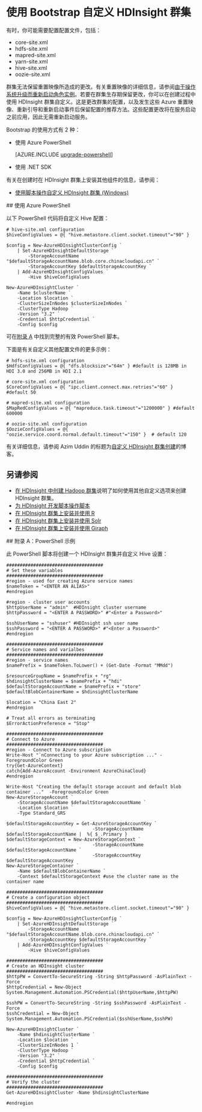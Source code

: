 <properties
	pageTitle="使用 Bootstrap 自定义 HDInsight 群集 | Azure"
	description="了解如何使用 Bootstrap 自定义 HDInsight 群集。"
	services="hdinsight"
	documentationCenter=""
	authors="mumian"
	manager="paulettm"
	editor="cgronlun"
	tags="azure-portal"/>

<tags
	ms.service="hdinsight"
	ms.date="03/08/2016"
	wacn.date="04/26/2016"/>

# 使用 Bootstrap 自定义 HDInsight 群集

有时，你可能需要配置配置文件，包括：

- core-site.xml
- hdfs-site.xml
- mapred-site.xml
- yarn-site.xml
- hive-site.xml
- oozie-site.xml

群集无法保留重置映像所造成的更改。有关重置映像的详细信息，请参阅[由于操作系统升级而重新启动角色实例](http://blogs.msdn.com/b/kwill/archive/2012/09/19/role-instance-restarts-due-to-os-upgrades.aspx)。若要在群集生存期保留更改，你可以在创建过程中使用 HDInsight 群集自定义。这是更改群集的配置，以及发生这些 Azure 重置映像、重新引导和重新启动事件后保留配置的推荐方法。这些配置更改将在服务启动之前应用，因此无需重新启动服务。

Bootstrap 的使用方式有 2 种：

- 使用 Azure PowerShell

	[AZURE.INCLUDE [upgrade-powershell](../includes/hdinsight-use-latest-powershell.md)]

- 使用 .NET SDK

有关在创建时在 HDInsight 群集上安装其他组件的信息，请参阅：

- [使用脚本操作自定义 HDInsight 群集 (Windows)](/documentation/articles/hdinsight-hadoop-customize-cluster-v1)

##<a name="use-azure-powershell"></a> 使用 Azure PowerShell

以下 PowerShell 代码将自定义 Hive 配置：

	# hive-site.xml configuration
	$hiveConfigValues = @{ "hive.metastore.client.socket.timeout"="90" }
	
	$config = New-AzureHDInsightClusterConfig `
		| Set-AzureHDInsightDefaultStorage `
			-StorageAccountName "$defaultStorageAccountName.blob.core.chinacloudapi.cn" `
			-StorageAccountKey $defaultStorageAccountKey `
		| Add-AzureHDInsightConfigValues `
			-Hive $hiveConfigValues 
	
	New-AzureHDInsightCluster `
		-Name $clusterName `
		-Location $location `
		-ClusterSizeInNodes $clusterSizeInNodes `
		-ClusterType Hadoop `
		-Version "3.2" `
		-Credential $httpCredential `
		-Config $config 

可在[附录 A](#appx-a:-powershell-sample) 中找到完整的有效 PowerShell 脚本。

下面是有关自定义其他配置文件的更多示例：

	# hdfs-site.xml configuration
	$HdfsConfigValues = @{ "dfs.blocksize"="64m" } #default is 128MB in HDI 3.0 and 256MB in HDI 2.1

	# core-site.xml configuration
	$CoreConfigValues = @{ "ipc.client.connect.max.retries"="60" } #default 50

	# mapred-site.xml configuration
	$MapRedConfigValues = @{ "mapreduce.task.timeout"="1200000" } #default 600000

	# oozie-site.xml configuration
	$OozieConfigValues = @{ "oozie.service.coord.normal.default.timeout"="150" }  # default 120

有关详细信息，请参阅 Azim Uddin 的标题为[自定义 HDInsight 群集创建](http://blogs.msdn.com/b/bigdatasupport/archive/2014/04/15/customizing-hdinsight-cluster-provisioning-via-powershell-and-net-sdk.aspx)的博客。

## 另请参阅

- [在 HDInsight 中创建 Hadoop 群集][hdinsight-provision-cluster]说明了如何使用其他自定义选项来创建 HDInsight 群集。
- [为 HDInsight 开发脚本操作脚本][hdinsight-write-script]
- [在 HDInsight 群集上安装并使用 R][hdinsight-install-r]
- [在 HDInsight 群集上安装并使用 Solr](/documentation/articles/hdinsight-hadoop-solr-install-v1)
- [在 HDInsight 群集上安装并使用 Giraph](/documentation/articles/hdinsight-hadoop-giraph-install-v1)

[hdinsight-install-r]: /documentation/articles/hdinsight-hadoop-r-scripts
[hdinsight-write-script]: /documentation/articles/hdinsight-hadoop-script-actions
[hdinsight-provision-cluster]: /documentation/articles/hdinsight-provision-clusters-v1
[powershell-install-configure]: /documentation/articles/install-configure-powershell


[img-hdi-cluster-states]: ./media/hdinsight-hadoop-customize-cluster-v1/HDI-Cluster-state.png "群集创建过程中的阶段"

##<a name="appx-a:-powershell-sample"></a> 附录 A：PowerShell 示例

此 PowerShell 脚本将创建一个 HDInsight 群集并自定义 Hive 设置：

    ####################################
    # Set these variables
    ####################################
    #region - used for creating Azure service names
    $nameToken = "<ENTER AN ALIAS>" 
    #endregion

    #region - cluster user accounts
    $httpUserName = "admin"  #HDInsight cluster username
    $httpPassword = "<ENTER A PASSWORD>" #"<Enter a Password>"

    $sshUserName = "sshuser" #HDInsight ssh user name
    $sshPassword = "<ENTER A PASSWORD>" #"<Enter a Password>"
    #endregion

    ####################################
    # Service names and varialbes
    ####################################
    #region - service names
    $namePrefix = $nameToken.ToLower() + (Get-Date -Format "MMdd")

    $resourceGroupName = $namePrefix + "rg"
    $hdinsightClusterName = $namePrefix + "hdi"
    $defaultStorageAccountName = $namePrefix + "store"
    $defaultBlobContainerName = $hdinsightClusterName

    $location = "China East 2"
    #endregion

    # Treat all errors as terminating
    $ErrorActionPreference = "Stop"

    ####################################
    # Connect to Azure
    ####################################
    #region - Connect to Azure subscription
    Write-Host "`nConnecting to your Azure subscription ..." -ForegroundColor Green
    try{Get-AzureContext}
    catch{Add-AzureAccount -Environment AzureChinaCloud}
    #endregion

    Write-Host "Creating the default storage account and default blob container ..."  -ForegroundColor Green
    New-AzureStorageAccount `
        -StorageAccountName $defaultStorageAccountName `
        -Location $location `
        -Type Standard_GRS

    $defaultStorageAccountKey = Get-AzureStorageAccountKey `
                                    -StorageAccountName $defaultStorageAccountName |  %{ $_.Primary }
    $defaultStorageContext = New-AzureStorageContext `
                                    -StorageAccountName $defaultStorageAccountName `
                                    -StorageAccountKey $defaultStorageAccountKey
    New-AzureStorageContainer `
        -Name $defaultBlobContainerName `
        -Context $defaultStorageContext #use the cluster name as the container name

    ####################################
    # Create a configuration object
    ####################################
    $hiveConfigValues = @{ "hive.metastore.client.socket.timeout"="90" }
        
    $config = New-AzureHDInsightClusterConfig `
        | Set-AzureHDInsightDefaultStorage `
            -StorageAccountName "$defaultStorageAccountName.blob.core.chinacloudapi.cn" `
            -StorageAccountKey $defaultStorageAccountKey `
        | Add-AzureHDInsightConfigValues `
            -Hive $hiveConfigValues 

    ####################################
    # Create an HDInsight cluster
    ####################################
    $httpPW = ConvertTo-SecureString -String $httpPassword -AsPlainText -Force
    $httpCredential = New-Object System.Management.Automation.PSCredential($httpUserName,$httpPW)

    $sshPW = ConvertTo-SecureString -String $sshPassword -AsPlainText -Force
    $sshCredential = New-Object System.Management.Automation.PSCredential($sshUserName,$sshPW)

    New-AzureHDInsightCluster `
        -Name $hdinsightClusterName `
        -Location $location `
        -ClusterSizeInNodes 1 `
        -ClusterType Hadoop `
        -Version "3.2" `
        -Credential $httpCredential `
        -Config $config

    ####################################
    # Verify the cluster
    ####################################
    Get-AzureHDInsightCluster -Name $hdinsightClusterName

    #endregion

<!---HONumber=Mooncake_0215_2016-->